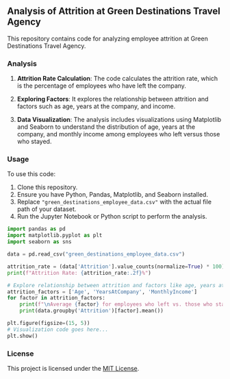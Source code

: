 ## Analysis of Attrition at Green Destinations Travel Agency

This repository contains code for analyzing employee attrition at Green Destinations Travel Agency.

### Analysis

1. **Attrition Rate Calculation**: The code calculates the attrition rate, which is the percentage of employees who have left the company.

2. **Exploring Factors**: It explores the relationship between attrition and factors such as age, years at the company, and income.

3. **Data Visualization**: The analysis includes visualizations using Matplotlib and Seaborn to understand the distribution of age, years at the company, and monthly income among employees who left versus those who stayed.

### Usage

To use this code:
1. Clone this repository.
2. Ensure you have Python, Pandas, Matplotlib, and Seaborn installed.
3. Replace `"green_destinations_employee_data.csv"` with the actual file path of your dataset.
4. Run the Jupyter Notebook or Python script to perform the analysis.

```python
import pandas as pd
import matplotlib.pyplot as plt
import seaborn as sns

data = pd.read_csv("green_destinations_employee_data.csv")

attrition_rate = (data['Attrition'].value_counts(normalize=True) * 100)['Yes']
print(f"Attrition Rate: {attrition_rate:.2f}%")

# Explore relationship between attrition and factors like age, years at the company, and income
attrition_factors = ['Age', 'YearsAtCompany', 'MonthlyIncome']
for factor in attrition_factors:
    print(f"\nAverage {factor} for employees who left vs. those who stayed:")
    print(data.groupby('Attrition')[factor].mean())

plt.figure(figsize=(15, 5))
# Visualization code goes here...
plt.show()
```

### License

This project is licensed under the [MIT License](LICENSE).
